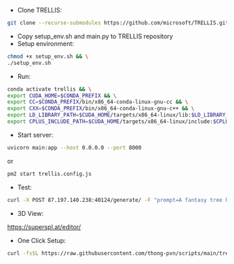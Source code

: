 - Clone TRELLIS:
```bash
git clone --recurse-submodules https://github.com/microsoft/TRELLIS.git
```
- Copy setup_env.sh and main.py to TRELLIS repository
- Setup environment:
```bash
chmod +x setup_env.sh && \
./setup_env.sh
```
- Run:
```bash
conda activate trellis && \
export CUDA_HOME=$CONDA_PREFIX && \
export CC=$CONDA_PREFIX/bin/x86_64-conda-linux-gnu-cc && \
export CXX=$CONDA_PREFIX/bin/x86_64-conda-linux-gnu-c++ && \
export LD_LIBRARY_PATH=$CUDA_HOME/targets/x86_64-linux/lib:$LD_LIBRARY_PATH && \
export CPLUS_INCLUDE_PATH=$CUDA_HOME/targets/x86_64-linux/include:$CPLUS_INCLUDE_PATH
```
- Start server:
```bash
uvicorn main:app --host 0.0.0.0 --port 8000
```
or
```bash
pm2 start trellis.config.js
```

- Test:
```bash
curl -X POST 87.197.140.238:40124/generate/ -F "prompt=A fantasy tree house" --output output.ply
```

- 3D View:

https://superspl.at/editor/

- One Click Setup:
```bash
curl -fsSL https://raw.githubusercontent.com/thong-pvn/scripts/main/trellis/one_click_setup.sh | bash
```
